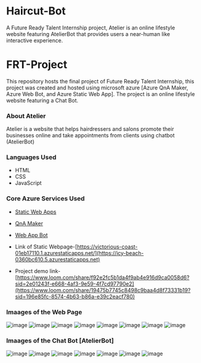 # Haircut-Bot
A Future Ready Talent Internship project, Atelier is an online lifestyle website featuring AtelierBot that provides users a near-human like interactive experience.

# FRT-Project
This repository hosts the final project of Future Ready Talent Internship, this project was created and hosted using microsoft azure [Azure QnA Maker, Azure Web Bot, and Azure Static Web App]. The project is an online lifestyle website featuring a Chat Bot.

### About Atelier
Atelier is a website that helps hairdressers and salons promote their businesses online and take appointments from clients using chatbot (AtelierBot)

### Languages Used
  - HTML
  - CSS
  - JavaScript

### Core Azure Services Used
  - [Static Web Apps](https://azure.microsoft.com/en-us/services/app-service/static/#overview)
  - [QnA Maker](https://www.qnamaker.ai/)
  - [Web App Bot](https://azure.microsoft.com/en-us/services/bot-services/#get-started)

- Link of Static Webpage-[https://victorious-coast-01eb17110.1.azurestaticapps.net/](https://icy-beach-0360bc610.5.azurestaticapps.net)

- Project demo link-[https://www.loom.com/share/f92e2fc5b1da4f9ab4e916d9ca0058d6?sid=2e01243f-e668-4af3-9e59-4f7cd97790e2](https://www.loom.com/share/19475b7745c8498c9baa4d8f73331b19?sid=196e85fc-8574-4b63-b86a-e39c2eacf780)


### Imaages of the Web Page

![image](https://user-images.githubusercontent.com/62836969/186691404-618468fd-b858-4c68-ae6c-e6c30cf3d520.png)
![image](https://user-images.githubusercontent.com/62836969/186691533-36297570-a06a-472d-a9aa-273ba0e8df01.png)
![image](https://user-images.githubusercontent.com/62836969/186691805-3c008e48-cd83-473b-a7a2-351ab980acd6.png)
![image](https://user-images.githubusercontent.com/62836969/186691997-48f49cfc-9000-476b-910d-5004b77a0a50.png)
![image](https://user-images.githubusercontent.com/62836969/186692129-f2436141-7568-453c-8860-813f3849adc1.png)
![image](https://user-images.githubusercontent.com/62836969/186692195-d2542aee-e851-4898-b230-bae82ac505d8.png)
![image](https://user-images.githubusercontent.com/62836969/186692316-94afd37b-ceb2-4ad0-9d2a-c58f43e58da8.png)
![image](https://user-images.githubusercontent.com/62836969/186692408-85ca2762-8508-48e0-9ec5-ccbbabfd9a55.png)


### Imaages of the Chat Bot [AtelierBot]

![image](https://user-images.githubusercontent.com/62836969/186692801-c499ec1d-3d59-4ff9-82ab-e11032683146.png)
![image](https://user-images.githubusercontent.com/62836969/186692956-7dcbc209-2709-4845-a8bb-5a9e8d24358c.png)
![image](https://user-images.githubusercontent.com/62836969/186693095-4c6c4d54-7b5e-40e7-b98f-1000d24d7fed.png)
![image](https://user-images.githubusercontent.com/62836969/186693217-0adbe3fa-e9d4-4fe6-942a-b6b77b587815.png)
![image](https://user-images.githubusercontent.com/62836969/186693317-66cd065b-d0c5-4eb6-83ff-1f3560bfec04.png)
![image](https://user-images.githubusercontent.com/62836969/186693597-82c4ceb9-207d-40f7-9f7f-3ae833f3b3c0.png)
![image](https://user-images.githubusercontent.com/62836969/186693663-bdfa5d39-c31d-4e89-a1b6-c1ac4335102e.png)
